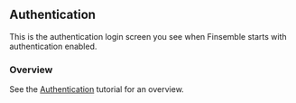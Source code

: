 ## Authentication

This is the authentication login screen you see when Finsemble starts with authentication enabled.

### Overview

See the [Authentication](https://documentation.chartiq.com/finsemble/tutorial-Authentication.html) tutorial for an overview.

